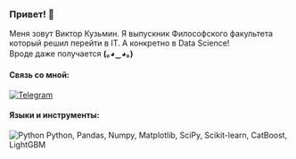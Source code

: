 ### Привет! 👋
Меня зовут Виктор Кузьмин. Я выпускник Философского факультета который решил перейти в IT. А конкретно в Data Science!  
Вроде даже получается **(｡◕‿◕｡)** 

#### Связь со мной:
[![Telegram](https://img.shields.io/badge/-Telegram-090909?style=for-the-badge&logo=telegram&logoColor=27A0D9)](https://t.me/viktorgera)

#### Языки и инструменты:
![Python](https://img.shields.io/pypi/pyversions/:packageName)
Python, Pandas, Numpy, Matplotlib, SciPy, Scikit-learn, CatBoost, LightGBM

